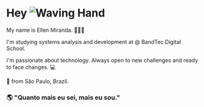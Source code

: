 # Hey ![Waving Hand](https://emojipedia-us.s3.dualstack.us-west-1.amazonaws.com/thumbs/72/apple/271/waving-hand_1f44b.png)

My name is Ellen Miranda. 👱🏽‍♀️

 I'm studying systems analysis and development at @ BandTec Digital School. 

I'm passionate about technology. Always open to new challenges and ready to face changes. 💻

📍 from São Paulo, Brazil. 

### 🌎 "Quanto mais eu sei, mais eu sou."


